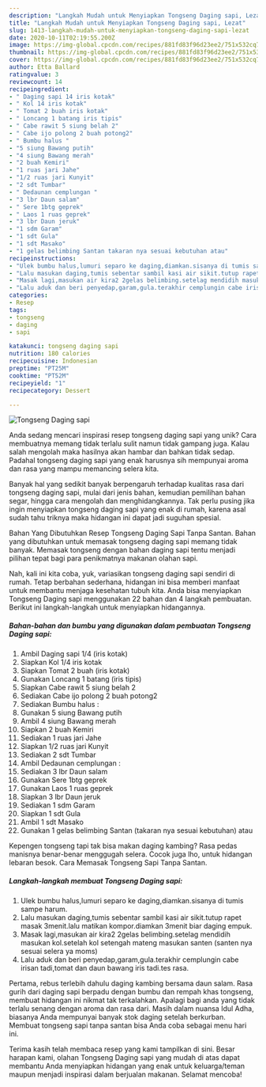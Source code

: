 ```yaml
---
description: "Langkah Mudah untuk Menyiapkan Tongseng Daging sapi, Lezat"
title: "Langkah Mudah untuk Menyiapkan Tongseng Daging sapi, Lezat"
slug: 1413-langkah-mudah-untuk-menyiapkan-tongseng-daging-sapi-lezat
date: 2020-10-11T02:19:55.200Z
image: https://img-global.cpcdn.com/recipes/881fd83f96d23ee2/751x532cq70/tongseng-daging-sapi-foto-resep-utama.jpg
thumbnail: https://img-global.cpcdn.com/recipes/881fd83f96d23ee2/751x532cq70/tongseng-daging-sapi-foto-resep-utama.jpg
cover: https://img-global.cpcdn.com/recipes/881fd83f96d23ee2/751x532cq70/tongseng-daging-sapi-foto-resep-utama.jpg
author: Etta Ballard
ratingvalue: 3
reviewcount: 14
recipeingredient:
- " Daging sapi 14 iris kotak"
- " Kol 14 iris kotak"
- " Tomat 2 buah iris kotak"
- " Loncang 1 batang iris tipis"
- " Cabe rawit 5 siung belah 2"
- " Cabe ijo polong 2 buah potong2"
- " Bumbu halus "
- "5 siung Bawang putih"
- "4 siung Bawang merah"
- "2 buah Kemiri"
- "1 ruas jari Jahe"
- "1/2 ruas jari Kunyit"
- "2 sdt Tumbar"
- " Dedaunan cemplungan "
- "3 lbr Daun salam"
- " Sere 1btg geprek"
- " Laos 1 ruas geprek"
- "3 lbr Daun jeruk"
- "1 sdm Garam"
- "1 sdt Gula"
- "1 sdt Masako"
- "1 gelas belimbing Santan takaran nya sesuai kebutuhan atau"
recipeinstructions:
- "Ulek bumbu halus,lumuri separo ke daging,diamkan.sisanya di tumis sampe harum."
- "Lalu masukan daging,tumis sebentar sambil kasi air sikit.tutup rapet masak 3menit.lalu matikan kompor.diamkan 3menit biar daging empuk."
- "Masak lagi,masukan air kira2 2gelas belimbing.setelag mendidih masukan kol.setelah kol setengah mateng masukan santen (santen nya sesuai selera ya moms)"
- "Lalu aduk dan beri penyedap,garam,gula.terakhir cemplungin cabe irisan tadi,tomat dan daun bawang iris tadi.tes rasa."
categories:
- Resep
tags:
- tongseng
- daging
- sapi

katakunci: tongseng daging sapi 
nutrition: 180 calories
recipecuisine: Indonesian
preptime: "PT25M"
cooktime: "PT52M"
recipeyield: "1"
recipecategory: Dessert

---
```



![Tongseng Daging sapi](https://img-global.cpcdn.com/recipes/881fd83f96d23ee2/751x532cq70/tongseng-daging-sapi-foto-resep-utama.jpg)

Anda sedang mencari inspirasi resep tongseng daging sapi yang unik? Cara membuatnya memang tidak terlalu sulit namun tidak gampang juga. Kalau salah mengolah maka hasilnya akan hambar dan bahkan tidak sedap. Padahal tongseng daging sapi yang enak harusnya sih mempunyai aroma dan rasa yang mampu memancing selera kita.

Banyak hal yang sedikit banyak berpengaruh terhadap kualitas rasa dari tongseng daging sapi, mulai dari jenis bahan, kemudian pemilihan bahan segar, hingga cara mengolah dan menghidangkannya. Tak perlu pusing jika ingin menyiapkan tongseng daging sapi yang enak di rumah, karena asal sudah tahu triknya maka hidangan ini dapat jadi suguhan spesial.

Bahan Yang Dibutuhkan Resep Tongseng Daging Sapi Tanpa Santan. Bahan yang dibutuhkan untuk memasak tongseng daging sapi memang tidak banyak. Memasak tongseng dengan bahan daging sapi tentu menjadi pilihan tepat bagi para penikmatnya makanan olahan sapi.


Nah, kali ini kita coba, yuk, variasikan tongseng daging sapi sendiri di rumah. Tetap berbahan sederhana, hidangan ini bisa memberi manfaat untuk membantu menjaga kesehatan tubuh kita. Anda bisa menyiapkan Tongseng Daging sapi menggunakan 22 bahan dan 4 langkah pembuatan. Berikut ini langkah-langkah untuk menyiapkan hidangannya.

<!--inarticleads1-->

##### Bahan-bahan dan bumbu yang digunakan dalam pembuatan Tongseng Daging sapi:

1. Ambil  Daging sapi 1/4 (iris kotak)
1. Siapkan  Kol 1/4 iris kotak
1. Siapkan  Tomat 2 buah (iris kotak)
1. Gunakan  Loncang 1 batang (iris tipis)
1. Siapkan  Cabe rawit 5 siung belah 2
1. Sediakan  Cabe ijo polong 2 buah potong2
1. Sediakan  Bumbu halus :
1. Gunakan 5 siung Bawang putih
1. Ambil 4 siung Bawang merah
1. Siapkan 2 buah Kemiri
1. Sediakan 1 ruas jari Jahe
1. Siapkan 1/2 ruas jari Kunyit
1. Sediakan 2 sdt Tumbar
1. Ambil  Dedaunan cemplungan :
1. Sediakan 3 lbr Daun salam
1. Gunakan  Sere 1btg geprek
1. Gunakan  Laos 1 ruas geprek
1. Siapkan 3 lbr Daun jeruk
1. Sediakan 1 sdm Garam
1. Siapkan 1 sdt Gula
1. Ambil 1 sdt Masako
1. Gunakan 1 gelas belimbing Santan (takaran nya sesuai kebutuhan) atau


Kepengen tongseng tapi tak bisa makan daging kambing? Rasa pedas manisnya benar-benar menggugah selera. Cocok juga lho, untuk hidangan lebaran besok. Cara Memasak Tongseng Sapi Tanpa Santan. 

<!--inarticleads2-->

##### Langkah-langkah membuat Tongseng Daging sapi:

1. Ulek bumbu halus,lumuri separo ke daging,diamkan.sisanya di tumis sampe harum.
1. Lalu masukan daging,tumis sebentar sambil kasi air sikit.tutup rapet masak 3menit.lalu matikan kompor.diamkan 3menit biar daging empuk.
1. Masak lagi,masukan air kira2 2gelas belimbing.setelag mendidih masukan kol.setelah kol setengah mateng masukan santen (santen nya sesuai selera ya moms)
1. Lalu aduk dan beri penyedap,garam,gula.terakhir cemplungin cabe irisan tadi,tomat dan daun bawang iris tadi.tes rasa.


Pertama, rebus terlebih dahulu daging kambing bersama daun salam. Rasa gurih dari daging sapi berpadu dengan bumbu dan rempah khas tongseng, membuat hidangan ini nikmat tak terkalahkan. Apalagi bagi anda yang tidak terlalu senang dengan aroma dan rasa dari. Masih dalam nuansa Idul Adha, biasanya Anda mempunyai banyak stok daging setelah berkurban. Membuat tongseng sapi tanpa santan bisa Anda coba sebagai menu hari ini. 

Terima kasih telah membaca resep yang kami tampilkan di sini. Besar harapan kami, olahan Tongseng Daging sapi yang mudah di atas dapat membantu Anda menyiapkan hidangan yang enak untuk keluarga/teman maupun menjadi inspirasi dalam berjualan makanan. Selamat mencoba!
